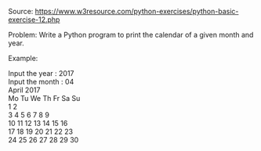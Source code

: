 Source: https://www.w3resource.com/python-exercises/python-basic-exercise-12.php

Problem: Write a Python program to print the calendar of a given month and year.

Example: 

Input the year : 2017                                                                                         
Input the month : 04                                                                                          
          April 2017                                                                                               
     Mo Tu We Th Fr Sa Su                                                                                          
                    1  2                                                                                          
     3  4  5  6  7  8  9                                                                                          
     10 11 12 13 14 15 16                                                                                          
     17 18 19 20 21 22 23                                                                                          
     24 25 26 27 28 29 30
